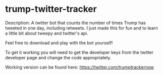 # trump-twitter-tracker

Description: A twitter bot that counts the number of times Trump has tweeted in one day, including retweets. I just made this for fun and to learn a little bit about tweepy and twitter's api.

Feel free to download and play with the bot yourself!

To get it working you will need to get the developer keys from the twitter developer page and change the code appropriately.

Working version can be found here: https://twitter.com/trumptrackernow
